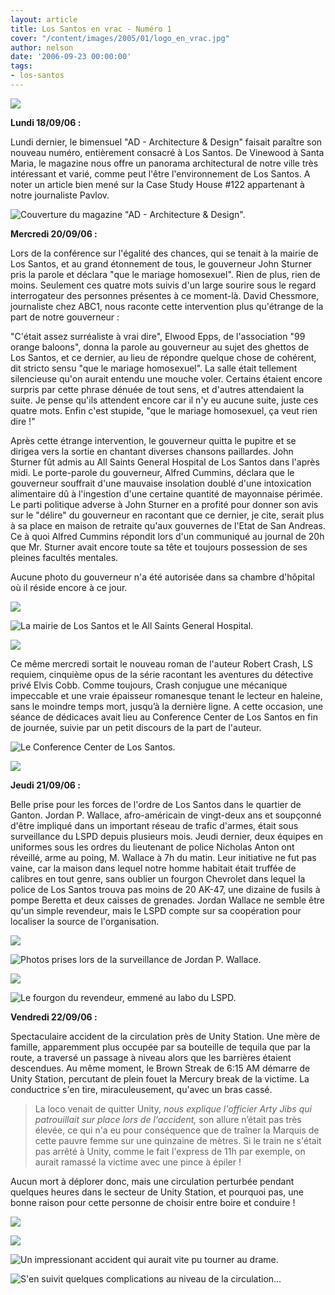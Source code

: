 ```yaml
---
layout: article
title: Los Santos en vrac - Numéro 1
cover: "/content/images/2005/01/logo_en_vrac.jpg"
author: nelson
date: '2006-09-23 00:00:00'
tags:
- los-santos
---
```


![](  /content/images/2005/01/envractitle2.jpg)

**Lundi 18/09/06 :**

Lundi dernier, le bimensuel "AD - Architecture & Design" faisait paraître son nouveau numéro, entièrement consacré à Los Santos. De Vinewood à Santa Maria, le magazine nous offre un panorama architectural de notre ville très intéressant et varié, comme peut l'être l'environnement de Los Santos. A noter un article bien mené sur la Case Study House #122 appartenant à notre journaliste Pavlov.

![Couverture du magazine "AD - Architecture & Design".](  /content/images/2005/01/adcover.jpg)

**Mercredi 20/09/06 :**

Lors de la conférence sur l'égalité des chances, qui se tenait à la mairie de Los Santos, et au grand étonnement de tous, le gouverneur John Sturner pris la parole et déclara "que le mariage homosexuel". Rien de plus, rien de moins. Seulement ces quatre mots suivis d'un large sourire sous le regard interrogateur des personnes présentes à ce moment-là. David Chessmore, journaliste chez ABC1, nous raconte cette intervention plus qu'étrange de la part de notre gouverneur :

"C'était assez surréaliste à vrai dire", Elwood Epps, de l'association "99 orange baloons", donna la parole au gouverneur au sujet des ghettos de Los Santos, et ce dernier, au lieu de répondre quelque chose de cohérent, dit stricto sensu "que le mariage homosexuel". La salle était tellement silencieuse qu'on aurait entendu une mouche voler. Certains étaient encore surpris par cette phrase dénuée de tout sens, et d'autres attendaient la suite. Je pense qu'ils attendent encore car il n'y eu aucune suite, juste ces quatre mots. Enfin c'est stupide, "que le mariage homosexuel, ça veut rien dire !"

Après cette étrange intervention, le gouverneur quitta le pupitre et se dirigea vers la sortie en chantant diverses chansons paillardes. John Sturner fût admis au All Saints General Hospital de Los Santos dans l'après midi. Le porte-parole du gouverneur, Alfred Cummins, déclara que le gouverneur souffrait d'une mauvaise insolation doublé d'une intoxication alimentaire dû à l'ingestion d'une certaine quantité de mayonnaise périmée. Le parti politique adverse à John Sturner en a profité pour donner son avis sur le "délire" du gouverneur en racontant que ce dernier, je cite, serait plus à sa place en maison de retraite qu'aux gouvernes de l'Etat de San Andreas. Ce à quoi Alfred Cummins répondit lors d'un communiqué au journal de 20h que Mr. Sturner avait encore toute sa tête et toujours possession de ses pleines facultés mentales.

Aucune photo du gouverneur n'a été autorisée dans sa chambre d'hôpital où il réside encore à ce jour.

![](  /content/images/2005/01/vrac1.jpg)

![La mairie de Los Santos et le All Saints General Hospital.](  /content/images/2005/01/saintshosto.jpg)

![](  /content/images/2005/01/lsrequiem.jpg)

Ce même mercredi sortait le nouveau roman de l'auteur Robert Crash, LS requiem, cinquième opus de la série racontant les aventures du détective privé Elvis Cobb. Comme toujours, Crash conjugue une mécanique impeccable et une vraie épaisseur romanesque tenant le lecteur en haleine, sans le moindre temps mort, jusqu’à la dernière ligne. A cette occasion, une séance de dédicaces avait lieu au Conference Center de Los Santos en fin de journée, suivie par un petit discours de la part de l'auteur.

![Le Conference Center de Los Santos.](  /content/images/2005/01/conferencecenter.jpg)

![](  /content/images/2005/01/bonus.jpg)

**Jeudi 21/09/06 :**

Belle prise pour les forces de l'ordre de Los Santos dans le quartier de Ganton. Jordan P. Wallace, afro-américain de vingt-deux ans et soupçonné d'être impliqué dans un important réseau de trafic d'armes, était sous surveillance du LSPD depuis plusieurs mois. Jeudi dernier, deux équipes en uniformes sous les ordres du lieutenant de police Nicholas Anton ont réveillé, arme au poing, M. Wallace à 7h du matin. Leur initiative ne fut pas vaine, car la maison dans lequel notre homme habitait était truffée de calibres en tout genre, sans oublier un fourgon Chevrolet dans lequel la police de Los Santos trouva pas moins de 20 AK-47, une dizaine de fusils à pompe Beretta et deux caisses de grenades. Jordan Wallace ne semble être qu'un simple revendeur, mais le LSPD compte sur sa coopération pour localiser la source de l'organisation.

![](  /content/images/2005/01/chevynb.jpg)

![Photos prises lors de la surveillance de Jordan P. Wallace.](  /content/images/2005/01/ganton1.jpg)

![](  /content/images/2005/01/towingchevy.jpg)

![Le fourgon du revendeur, emmené au labo du LSPD.](  /content/images/2005/01/towingchevy2.jpg)

**Vendredi 22/09/06 :**

Spectaculaire accident de la circulation près de Unity Station. Une mère de famille, apparemment plus occupée par sa bouteille de tequila que par la route, a traversé un passage à niveau alors que les barrières étaient descendues. Au même moment, le Brown Streak de 6:15 AM démarre de Unity Station, percutant de plein fouet la Mercury break de la victime. La conductrice s'en tire, miraculeusement, qu'avec un bras cassé.

> La loco venait de quitter Unity, _nous explique l'officier Arty Jibs qui patrouillait sur place lors de l'accident,_ son allure n’était pas très élevée, ce qui n'a eu pour conséquence que de traîner la Marquis de cette pauvre femme sur une quinzaine de mètres. Si le train ne s'était pas arrêté à Unity, comme le fait l'express de 11h par exemple, on aurait ramassé la victime avec une pince à épiler !

Aucun mort à déplorer donc, mais une circulation perturbée pendant quelques heures dans le secteur de Unity Station, et pourquoi pas, une bonne raison pour cette personne de choisir entre boire et conduire !

![](  /content/images/2005/01/crashtrain.jpg)

![](  /content/images/2005/01/crashtrain2.jpg)

![Un impressionant accident qui aurait vite pu tourner au drame.](  /content/images/2005/01/crashtrain3.jpg)

![S'en suivit quelques complications au niveau de la circulation...](  /content/images/2005/01/trafficjam.jpg)

<!--kg-card-end: markdown-->
